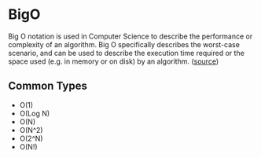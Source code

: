 # BigO
Big O notation is used in Computer Science to describe the performance or complexity of an algorithm. Big O specifically describes the worst-case scenario, and can be used to describe the execution time required or the space used (e.g. in memory or on disk) by an algorithm. ([source](https://rob-bell.net/2009/06/a-beginners-guide-to-big-o-notation/))

## Common Types
- O(1)
- O(Log N)
- O(N)
- O(N^2)
- O(2^N)
- O(N!)